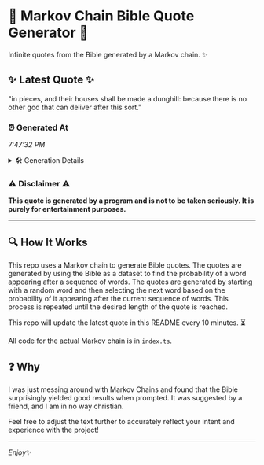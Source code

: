 # 📖 Markov Chain Bible Quote Generator 📖

Infinite quotes from the Bible generated by a Markov chain. ✨

## ✨ Latest Quote ✨
"in pieces, and their houses shall be made a dunghill: because there is no other god that can deliver after this sort."

### ⏰ Generated At
*7:47:32 PM*

<details>
    <summary>🛠️ Generation Details</summary>
    <p>
        <strong>🌱 Seed:</strong> in<br>
        <strong>🔄 Iterations:</strong> 21<br>
        <strong>📜 Context History:</strong><br>[ in ]: pieces,<br>[ in, pieces, ]: and<br>[ in, pieces,, and ]: their<br>[ in, pieces,, and, their ]: houses<br>[ in, pieces,, and, their, houses ]: shall<br>[ in, pieces,, and, their, houses, shall ]: be<br>[ pieces,, and, their, houses, shall, be ]: made<br>[ and, their, houses, shall, be, made ]: a<br>[ their, houses, shall, be, made, a ]: dunghill:<br>[ houses, shall, be, made, a, dunghill: ]: because<br>[ shall, be, made, a, dunghill:, because ]: there<br>[ be, made, a, dunghill:, because, there ]: is<br>[ made, a, dunghill:, because, there, is ]: no<br>[ a, dunghill:, because, there, is, no ]: other<br>[ dunghill:, because, there, is, no, other ]: god<br>[ because, there, is, no, other, god ]: that<br>[ there, is, no, other, god, that ]: can<br>[ is, no, other, god, that, can ]: deliver<br>[ no, other, god, that, can, deliver ]: after<br>[ other, god, that, can, deliver, after ]: this<br>[ god, that, can, deliver, after, this ]: sort.<br>
    </p>
</details>

### ⚠️ Disclaimer ⚠️
**This quote is generated by a program and is not to be taken seriously. It is purely for entertainment purposes.**

---

## 🔍 How It Works

This repo uses a Markov chain to generate Bible quotes. The quotes are generated by using the Bible as a dataset to find the probability of a word appearing after a sequence of words. The quotes are generated by starting with a random word and then selecting the next word based on the probability of it appearing after the current sequence of words. This process is repeated until the desired length of the quote is reached.

This repo will update the latest quote in this README every 10 minutes. ⏳

All code for the actual Markov chain is in `index.ts`.

## ❓ Why

I was just messing around with Markov Chains and found that the Bible surprisingly yielded good results when prompted. 
It was suggested by a friend, and I am in no way christian.

Feel free to adjust the text further to accurately reflect your intent and experience with the project!

---

*Enjoy*✨
